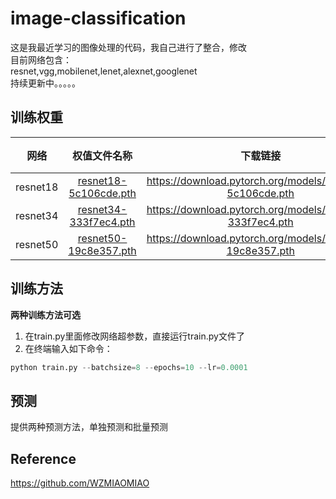 # image-classification
这是我最近学习的图像处理的代码，我自己进行了整合，修改  
目前网络包含：  
resnet,vgg,mobilenet,lenet,alexnet,googlenet  
持续更新中。。。。。
## 训练权重
| 网络 | 权值文件名称 | 下载链接 | 输入图片大小 | mAP 0.5:0.95 | mAP 0.5 |
| :-----: | :-----: | :------: | :------: | :------: | :-----: |
| resnet18 | [resnet18-5c106cde.pth](https://download.pytorch.org/models/resnet18-5c106cde.pth) | https://download.pytorch.org/models/resnet18-5c106cde.pth | 640x640 |111  | 46
| resnet34 | [resnet34-333f7ec4.pth](https://download.pytorch.org/models/resnet34-333f7ec4.pth) | https://download.pytorch.org/models/resnet34-333f7ec4.pth | 640x640 | 27.4 | 44.5
| resnet50 | [resnet50-19c8e357.pth](https://download.pytorch.org/models/resnet50-19c8e357.pth) | https://download.pytorch.org/models/resnet50-19c8e357.pth | 640x640 | 34.7 | 53.6


## 训练方法
 **两种训练方法可选**
1. 在train.py里面修改网络超参数，直接运行train.py文件了
2. 在终端输入如下命令：
```python
python train.py --batchsize=8 --epochs=10 --lr=0.0001
```


## 预测
提供两种预测方法，单独预测和批量预测














## Reference
https://github.com/WZMIAOMIAO
